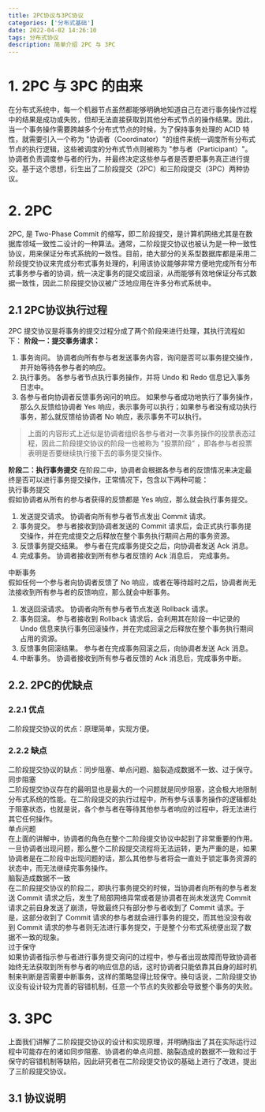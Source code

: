 ```yaml
---
title: 2PC协议与3PC协议
categories: ['分布式基础']
date: 2022-04-02 14:26:10
tags: 分布式协议
description: 简单介绍 2PC 与 3PC 
---
```

# 1. 2PC 与 3PC 的由来
在分布式系统中，每一个机器节点虽然都能够明确地知道自己在进行事务操作过程中的结果是成功或失败，但却无法直接获取到其他分布式节点的操作结果。因此，当一个事务操作需要跨越多个分布式节点的时候，为了保持事务处理的 ACID 特性，就需要引入一个称为 "协调者（Coordinator）"的组件来统一调度所有分布式节点的执行逻辑，这些被调度的分布式节点则被称为 "参与者（Participant）"。协调者负责调度参与者的行为，并最终决定这些参与者是否要把事务真正进行提交。基于这个思想，衍生出了二阶段提交（2PC）和三阶段提交（3PC）两种协议。
# 2. 2PC
2PC, 是 Two-Phase Commit 的缩写，即二阶段提交，是计算机网络尤其是在数据库领域一致性二设计的一种算法。通常，二阶段提交协议也被认为是一种一致性协议，用来保证分布式系统的一致性。目前，绝大部分的关系型数据库都是采用二阶段提交协议来完成分布式事务处理的，利用该协议能够非常方便地完成所有分布式事务参与者的协调，统一决定事务的提交或回滚，从而能够有效地保证分布式数据一致性，因此二阶段提交协议被广泛地应用在许多分布式系统中。

## 2.1 2PC协议执行过程
2PC 提交协议是将事务的提交过程分成了两个阶段来进行处理，其执行流程如下：
**阶段一：提交事务请求：**
1. 事务询问。
协调者向所有参与者发送事务内容，询问是否可以事务提交操作，并开始等待各参与者的响应。
2. 执行事务。
各参与者节点执行事务操作，并将 Undo 和 Redo 信息记入事务日志中。
3. 各参与者向协调者反馈事务询问的响应。
如果参与者成功地执行了事务操作，那么久反馈给协调者 Yes 响应，表示事务可以执行；如果参与者没有成功执行事务，那么就反馈给协调者 No 响应，表示事务不可以执行。<br/>

> 上面的内容形式上近似是协调者组织各参与者对一次事务操作的投票表态过程，因此二阶段提交协议的阶段一也被称为 "投票阶段" ，即各参与者投票表明是否要继续执行接下去的事务提交操作。

**阶段二：执行事务提交**
在阶段二中，协调者会根据各参与者的反馈情况来决定最终是否可以进行事务提交操作，正常情况下，包含以下两种可能：<br/>
执行事务提交<br/>
假如协调者从所有的参与者获得的反馈都是 Yes 响应，那么就会执行事务提交。
1. 发送提交请求。
协调者向所有参与者节点发出 Commit 请求。
2. 事务提交。
参与者接收到协调者发送的 Commit 请求后，会正式执行事务提交操作，并在完成提交之后释放在整个事务执行期间占用的事务资源。
3. 反馈事务提交结果。
参与者在完成事务提交之后，向协调者发送 Ack 消息。
3. 完成事务。
协调者接收到所有参与者反馈的 Ack 消息后， 完成事务。<br/>

中断事务<br/>
假如任何一个参与者向协调者反馈了 No 响应，或者在等待超时之后，协调者尚无法接收到所有参与者的反馈响应，那么就会中断事务。
1. 发送回滚请求。
协调者向所有参与者节点发送 Rollback 请求。
2. 事务回滚。
参与者接收到 Rollback 请求后，会利用其在阶段一中记录的 Undo 信息来执行事务回滚操作，并在完成回滚之后释放在整个事务执行期间占用的资源。
3. 反馈事务回滚结果。
参与者在完成事务回滚之后，向协调者发送 Ack 消息。
4. 中断事务。
协调者接收到所有参与者反馈的 Ack 消息后，完成事务中断。

## 2.2. 2PC的优缺点
### 2.2.1 优点
二阶段提交协议的优点：原理简单，实现方便。
### 2.2.2 缺点
二阶段提交协议的缺点：同步阻塞、单点问题、脑裂造成数据不一致、过于保守。<br/>
同步阻塞<br/>
二阶段提交协议存在的最明显也是最大的一个问题就是同步阻塞，这会极大地限制分布式系统的性能。在二阶段提交的执行过程中，所有参与该事务操作的逻辑都处于阻塞状态，也就是说，各个参与者在等待其他参与者响应的过程中，将无法进行其它任何操作。<br/>
单点问题<br/>
在上面的讲解中，协调者的角色在整个二阶段提交协议中起到了非常重要的作用。一旦协调者出现问题，那么整个二阶段提交流程将无法运转，更为严重的是，如果协调者是在二阶段中出现问题的话，那么其他参与者将会一直处于锁定事务资源的状态中，而无法继续完事务操作。<br/>
脑裂造成数据不一致<br/>
在二阶段提交协议的阶段二，即执行事务提交的时候，当协调者向所有的参与者发送 Commit 请求之后，发生了局部网络异常或者是协调者在尚未发送完 Commit 请求之前自身发送了崩溃，导致最终只有部分参与者收到了 Commit 请求。于是，这部分收到了 Commit 请求的参与者就会进行事务的提交，而其他没没有收到 Commit 请求的参与者则无法进行事务提交，于是整个分布式系统便出现了数据不一致的现象。<br/>
过于保守<br/>
如果协调者指示参与者进行事务提交询问的过程中，参与者出现故障而导致协调者始终无法获取到所有参与者的响应信息的话，这时协调者只能依靠其自身的超时机制来判断是否需要中断事务，这样的策略显得比较保守。换句话说，二阶段提交协议没有设计较为完善的容错机制，任意一个节点的失败都会导致整个事务的失败。

# 3. 3PC
上面我们讲解了二阶段提交协议的设计和实现原理，并明确指出了其在实际运行过程中可能存在的诸如同步阻塞、协调者的单点问题、脑裂造成的数据不一致和过于保守的容错机制等缺陷，因此研究者在二阶段提交协议的基础上进行了改进，提出了三阶段提交协议。

## 3.1 协议说明
